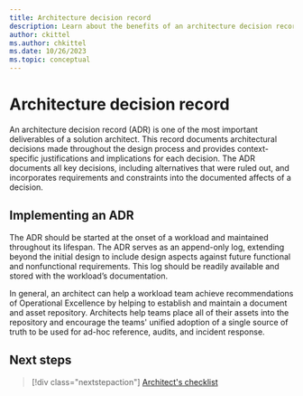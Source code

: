 ```yaml
---
title: Architecture decision record
description: Learn about the benefits of an architecture decision record.
author: ckittel
ms.author: chkittel
ms.date: 10/26/2023
ms.topic: conceptual
---
```


# Architecture decision record

An architecture decision record (ADR) is one of the most important deliverables of a solution architect. This record documents architectural decisions made throughout the design process and provides context-specific justifications and implications for each decision. The ADR documents all key decisions, including alternatives that were ruled out, and incorporates requirements and constraints into the documented affects of a decision.

## Implementing an ADR

The ADR should be started at the onset of a workload and maintained throughout its lifespan. The ADR serves as an append-only log, extending beyond the initial design to include design aspects against future functional and nonfunctional requirements. This log should be readily available and stored with the workload’s documentation.

In general, an architect can help a workload team achieve recommendations of Operational Excellence by helping to establish and maintain a document and asset repository. Architects help teams place all of their assets into the repository and encourage the teams' unified adoption of a single source of truth to be used for ad-hoc reference, audits, and incident response.

## Next steps

> [!div class="nextstepaction"]
> [Architect's checklist](checklist.md)
